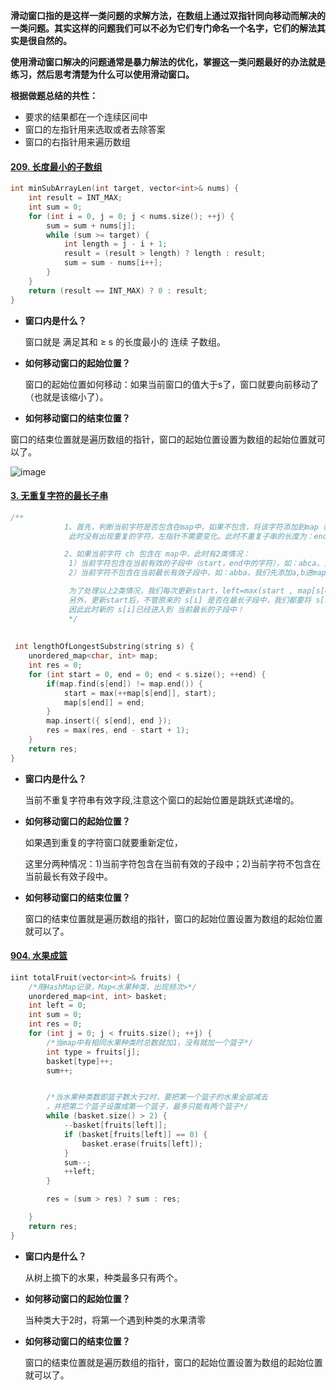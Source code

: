 **滑动窗口指的是这样一类问题的求解方法，在数组上通过双指针同向移动而解决的一类问题。其实这样的问题我们可以不必为它们专门命名一个名字，它们的解法其实是很自然的。**

**使用滑动窗口解决的问题通常是暴力解法的优化，掌握这一类问题最好的办法就是练习，然后思考清楚为什么可以使用滑动窗口。**



**根据做题总结的共性：**

- 要求的结果都在一个连续区间中
- 窗口的左指针用来选取或者去除答案
- 窗口的右指针用来遍历数组





#### [209. 长度最小的子数组](https://leetcode-cn.com/problems/minimum-size-subarray-sum/)

```c++
int minSubArrayLen(int target, vector<int>& nums) {
	int result = INT_MAX;
	int sum = 0;
	for (int i = 0, j = 0; j < nums.size(); ++j) {
		sum = sum + nums[j];
		while (sum >= target) {
			int length = j - i + 1;
			result = (result > length) ? length : result;
			sum = sum - nums[i++];
		}
	}
	return (result == INT_MAX) ? 0 : result;
}
```



- **窗口内是什么？**

  窗口就是 满足其和 ≥ s 的长度最小的 连续 子数组。

- **如何移动窗口的起始位置？**

  窗口的起始位置如何移动：如果当前窗口的值大于s了，窗口就要向前移动了（也就是该缩小了）。

- **如何移动窗口的结束位置？**

​        窗口的结束位置就是遍历数组的指针，窗口的起始位置设置为数组的起始位置就可以了。

![image](https://user-images.githubusercontent.com/68804220/127731509-7c890dd7-24a3-4f9e-8bc0-0af251993e05.png)




#### [3. 无重复字符的最长子串](https://leetcode-cn.com/problems/longest-substring-without-repeating-characters/)

```c++
/**
            1、首先，判断当前字符是否包含在map中，如果不包含，将该字符添加到map（字符，字符在数组下标）,
             此时没有出现重复的字符，左指针不需要变化。此时不重复子串的长度为：end-start+1，与原来的res比较，取最大值；

            2、如果当前字符 ch 包含在 map中，此时有2类情况：
             1）当前字符包含在当前有效的子段中（start，end中的字符），如：abca，当我们遍历到第二个a，当前有效最长子段是abc，                 我们又遍历到a，那么此时更新 start 为 map[s[end]+1 = 1，当前有效子段更新为 bca；
             2）当前字符不包含在当前最长有效子段中，如：abba，我们先添加a,b进map，此时start=0，我们再添加b，发现map中包含                   b，而且b包含在最长有效子段中，就是1）的情况，我们更新 start=map[s[end]]+1=2，此时子段更新为 b，而且map中                 仍然包含a，map[s[end]=0；随后，我们遍历到a，发现a包含在map中，且map[s[end]]=0，如果我们像1）一样处理，                   就会发现 start=map[s[end]]+1=1，实际上，start此时应该不变，start始终为2，子段变成 ba才对。

             为了处理以上2类情况，我们每次更新start，left=max(start , map[s[end]]+1).
             另外，更新start后，不管原来的 s[i] 是否在最长子段中，我们都要将 s[i]的位置更新为当前的i，
             因此此时新的 s[i]已经进入到 当前最长的子段中！
             */
             
             
 int lengthOfLongestSubstring(string s) {
	unordered_map<char, int> map;
	int res = 0;
	for (int start = 0, end = 0; end < s.size(); ++end) {
		if(map.find(s[end]) != map.end()) {
			start = max(++map[s[end]], start);
			map[s[end]] = end;
		}
		map.insert({ s[end], end });
		res = max(res, end - start + 1);
	}
	return res;
}
```



- **窗口内是什么？**

  当前不重复字符串有效字段,注意这个窗口的起始位置是跳跃式递增的。

- **如何移动窗口的起始位置？**

  如果遇到重复的字符窗口就要重新定位，

  这里分两种情况：1)当前字符包含在当前有效的子段中；2)当前字符不包含在当前最长有效子段中。

- **如何移动窗口的结束位置？**

  窗口的结束位置就是遍历数组的指针，窗口的起始位置设置为数组的起始位置就可以了。



#### 







#### [904. 水果成篮](https://leetcode-cn.com/problems/fruit-into-baskets/)

```c++
iint totalFruit(vector<int>& fruits) {
	/*用HashMap记录，Map<水果种类，出现频次>*/
	unordered_map<int, int> basket; 
	int left = 0;
	int sum = 0;
	int res = 0;
	for (int j = 0; j < fruits.size(); ++j) {
		/*当map中有相同水果种类时总数就加1，没有就加一个篮子*/
		int type = fruits[j];
		basket[type]++;
		sum++;


		/*当水果种类数即篮子数大于2时，要把第一个篮子的水果全部减去
		，并把第二个篮子设置成第一个篮子，最多只能有两个篮子*/
		while (basket.size() > 2) {
			--basket[fruits[left]];
			if (basket[fruits[left]] == 0) {
				basket.erase(fruits[left]);
			}
			sum--;
			++left;
		}

		res = (sum > res) ? sum : res;

	}
	return res;
}
```



- **窗口内是什么？**

  从树上摘下的水果，种类最多只有两个。

- **如何移动窗口的起始位置？**

  当种类大于2时，将第一个遇到种类的水果清零

- **如何移动窗口的结束位置？**

  窗口的结束位置就是遍历数组的指针，窗口的起始位置设置为数组的起始位置就可以了。

  
